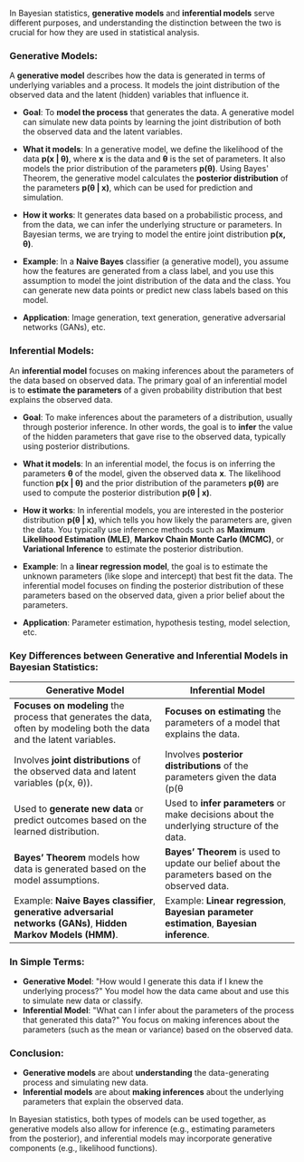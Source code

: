 In Bayesian statistics, **generative models** and **inferential models** serve different purposes, and understanding the distinction between the two is crucial for how they are used in statistical analysis.

### **Generative Models:**

A **generative model** describes how the data is generated in terms of underlying variables and a process. It models the joint distribution of the observed data and the latent (hidden) variables that influence it.

- **Goal**: To **model the process** that generates the data. A generative model can simulate new data points by learning the joint distribution of both the observed data and the latent variables.

- **What it models**: In a generative model, we define the likelihood of the data **p(x | θ)**, where **x** is the data and **θ** is the set of parameters. It also models the prior distribution of the parameters **p(θ)**. Using Bayes' Theorem, the generative model calculates the **posterior distribution** of the parameters **p(θ | x)**, which can be used for prediction and simulation.

- **How it works**: It generates data based on a probabilistic process, and from the data, we can infer the underlying structure or parameters. In Bayesian terms, we are trying to model the entire joint distribution **p(x, θ)**.

- **Example**: In a **Naive Bayes** classifier (a generative model), you assume how the features are generated from a class label, and you use this assumption to model the joint distribution of the data and the class. You can generate new data points or predict new class labels based on this model.

- **Application**: Image generation, text generation, generative adversarial networks (GANs), etc.

### **Inferential Models:**

An **inferential model** focuses on making inferences about the parameters of the data based on observed data. The primary goal of an inferential model is to **estimate the parameters** of a given probability distribution that best explains the observed data.

- **Goal**: To make inferences about the parameters of a distribution, usually through posterior inference. In other words, the goal is to **infer** the value of the hidden parameters that gave rise to the observed data, typically using posterior distributions.

- **What it models**: In an inferential model, the focus is on inferring the parameters **θ** of the model, given the observed data **x**. The likelihood function **p(x | θ)** and the prior distribution of the parameters **p(θ)** are used to compute the posterior distribution **p(θ | x)**.

- **How it works**: In inferential models, you are interested in the posterior distribution **p(θ | x)**, which tells you how likely the parameters are, given the data. You typically use inference methods such as **Maximum Likelihood Estimation (MLE)**, **Markov Chain Monte Carlo (MCMC)**, or **Variational Inference** to estimate the posterior distribution.

- **Example**: In a **linear regression model**, the goal is to estimate the unknown parameters (like slope and intercept) that best fit the data. The inferential model focuses on finding the posterior distribution of these parameters based on the observed data, given a prior belief about the parameters.

- **Application**: Parameter estimation, hypothesis testing, model selection, etc.

### **Key Differences between Generative and Inferential Models in Bayesian Statistics:**

| **Generative Model** | **Inferential Model** |
|----------------------|-----------------------|
| **Focuses on modeling** the process that generates the data, often by modeling both the data and the latent variables. | **Focuses on estimating** the parameters of a model that explains the data. |
| Involves **joint distributions** of the observed data and latent variables (p(x, θ)). | Involves **posterior distributions** of the parameters given the data (p(θ | x)). |
| Used to **generate new data** or predict outcomes based on the learned distribution. | Used to **infer parameters** or make decisions about the underlying structure of the data. |
| **Bayes’ Theorem** models how data is generated based on the model assumptions. | **Bayes’ Theorem** is used to update our belief about the parameters based on the observed data. |
| Example: **Naive Bayes classifier**, **generative adversarial networks (GANs)**, **Hidden Markov Models (HMM)**. | Example: **Linear regression**, **Bayesian parameter estimation**, **Bayesian inference**. |

### **In Simple Terms:**

- **Generative Model**: "How would I generate this data if I knew the underlying process?" You model how the data came about and use this to simulate new data or classify.
- **Inferential Model**: "What can I infer about the parameters of the process that generated this data?" You focus on making inferences about the parameters (such as the mean or variance) based on the observed data.

### **Conclusion:**

- **Generative models** are about **understanding** the data-generating process and simulating new data.
- **Inferential models** are about **making inferences** about the underlying parameters that explain the observed data.

In Bayesian statistics, both types of models can be used together, as generative models also allow for inference (e.g., estimating parameters from the posterior), and inferential models may incorporate generative components (e.g., likelihood functions).